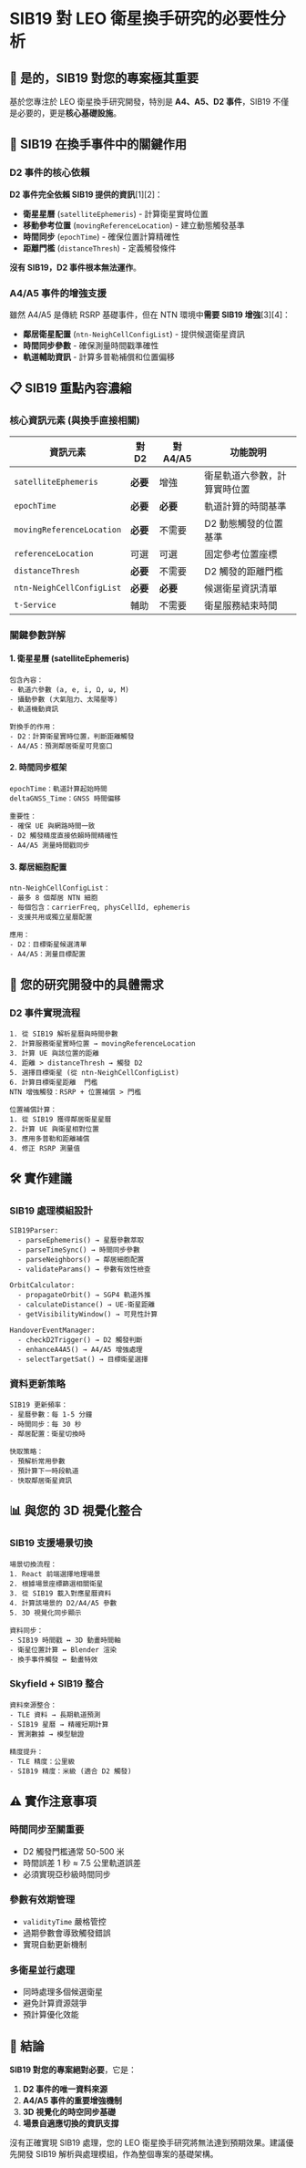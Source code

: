 # SIB19 對 LEO 衛星換手研究的必要性分析

## 🎯 **是的，SIB19 對您的專案極其重要**

基於您專注於 LEO 衛星換手研究開發，特別是 **A4、A5、D2 事件**，SIB19 不僅是必要的，更是**核心基礎設施**。

## 🔑 SIB19 在換手事件中的關鍵作用

### **D2 事件的核心依賴**
**D2 事件完全依賴 SIB19 提供的資訊**[1][2]：

- **衛星星曆** (`satelliteEphemeris`) - 計算衛星實時位置
- **移動參考位置** (`movingReferenceLocation`) - 建立動態觸發基準
- **時間同步** (`epochTime`) - 確保位置計算精確性
- **距離門檻** (`distanceThresh`) - 定義觸發條件

**沒有 SIB19，D2 事件根本無法運作**。

### **A4/A5 事件的增強支援**
雖然 A4/A5 是傳統 RSRP 基礎事件，但在 NTN 環境中**需要 SIB19 增強**[3][4]：

- **鄰居衛星配置** (`ntn-NeighCellConfigList`) - 提供候選衛星資訊
- **時間同步參數** - 確保測量時間戳準確性
- **軌道輔助資訊** - 計算多普勒補償和位置偏移

## 📋 SIB19 重點內容濃縮

### **核心資訊元素 (與換手直接相關)**

| 資訊元素 | 對 D2 | 對 A4/A5 | 功能說明 |
|---------|-------|---------|----------|
| `satelliteEphemeris` | **必要** | 增強 | 衛星軌道六參數，計算實時位置 |
| `epochTime` | **必要** | **必要** | 軌道計算的時間基準 |
| `movingReferenceLocation` | **必要** | 不需要 | D2 動態觸發的位置基準 |
| `referenceLocation` | 可選 | 可選 | 固定參考位置座標 |
| `distanceThresh` | **必要** | 不需要 | D2 觸發的距離門檻 |
| `ntn-NeighCellConfigList` | **必要** | **必要** | 候選衛星資訊清單 |
| `t-Service` | 輔助 | 不需要 | 衛星服務結束時間 |

### **關鍵參數詳解**

#### **1. 衛星星曆 (satelliteEphemeris)**
```conceptual
包含內容：
- 軌道六參數 (a, e, i, Ω, ω, M)
- 攝動參數 (大氣阻力、太陽壓等)
- 軌道機動資訊

對換手的作用：
- D2：計算衛星實時位置，判斷距離觸發
- A4/A5：預測鄰居衛星可見窗口
```

#### **2. 時間同步框架**
```conceptual
epochTime：軌道計算起始時間
deltaGNSS_Time：GNSS 時間偏移

重要性：
- 確保 UE 與網路時間一致
- D2 觸發精度直接依賴時間精確性
- A4/A5 測量時間戳同步
```

#### **3. 鄰居細胞配置**
```conceptual
ntn-NeighCellConfigList：
- 最多 8 個鄰居 NTN 細胞
- 每個包含：carrierFreq, physCellId, ephemeris
- 支援共用或獨立星曆配置

應用：
- D2：目標衛星候選清單
- A4/A5：測量目標配置
```

## 🔄 您的研究開發中的具體需求

### **D2 事件實現流程**
```conceptual
1. 從 SIB19 解析星曆與時間參數
2. 計算服務衛星實時位置 → movingReferenceLocation
3. 計算 UE 與該位置的距離
4. 距離 > distanceThresh → 觸發 D2
5. 選擇目標衛星 (從 ntn-NeighCellConfigList)
6. 計算目標衛星距離  門檻
NTN 增強觸發：RSRP + 位置補償 > 門檻

位置補償計算：
1. 從 SIB19 獲得鄰居衛星星曆
2. 計算 UE 與衛星相對位置
3. 應用多普勒和距離補償
4. 修正 RSRP 測量值
```

## 🛠️ 實作建議

### **SIB19 處理模組設計**
```conceptual
SIB19Parser:
  - parseEphemeris() → 星曆參數萃取
  - parseTimeSync() → 時間同步參數
  - parseNeighbors() → 鄰居細胞配置
  - validateParams() → 參數有效性檢查

OrbitCalculator:
  - propagateOrbit() → SGP4 軌道外推
  - calculateDistance() → UE-衛星距離
  - getVisibilityWindow() → 可見性計算

HandoverEventManager:
  - checkD2Trigger() → D2 觸發判斷
  - enhanceA4A5() → A4/A5 增強處理
  - selectTargetSat() → 目標衛星選擇
```

### **資料更新策略**
```conceptual
SIB19 更新頻率：
- 星曆參數：每 1-5 分鐘
- 時間同步：每 30 秒
- 鄰居配置：衛星切換時

快取策略：
- 預解析常用參數
- 預計算下一時段軌道
- 快取鄰居衛星資訊
```

## 📊 與您的 3D 視覺化整合

### **SIB19 支援場景切換**
```conceptual
場景切換流程：
1. React 前端選擇地理場景
2. 根據場景座標篩選相關衛星
3. 從 SIB19 載入對應星曆資料
4. 計算該場景的 D2/A4/A5 參數
5. 3D 視覺化同步顯示

資料同步：
- SIB19 時間戳 ↔ 3D 動畫時間軸
- 衛星位置計算 ↔ Blender 渲染
- 換手事件觸發 ↔ 動畫特效
```

### **Skyfield + SIB19 整合**
```conceptual
資料來源整合：
- TLE 資料 → 長期軌道預測
- SIB19 星曆 → 精確短期計算
- 實測數據 → 模型驗證

精度提升：
- TLE 精度：公里級
- SIB19 精度：米級 (適合 D2 觸發)
```

## ⚠️ 實作注意事項

### **時間同步至關重要**
- D2 觸發門檻通常 50-500 米
- 時間誤差 1 秒 ≈ 7.5 公里軌道誤差
- 必須實現亞秒級時間同步

### **參數有效期管理**
- `validityTime` 嚴格管控
- 過期參數會導致觸發錯誤
- 實現自動更新機制

### **多衛星並行處理**
- 同時處理多個候選衛星
- 避免計算資源競爭
- 預計算優化效能

## 🎯 結論

**SIB19 對您的專案絕對必要**，它是：

1. **D2 事件的唯一資料來源**
2. **A4/A5 事件的重要增強機制**
3. **3D 視覺化的時空同步基礎**
4. **場景自適應切換的資訊支撐**

沒有正確實現 SIB19 處理，您的 LEO 衛星換手研究將無法達到預期效果。建議優先開發 SIB19 解析與處理模組，作為整個專案的基礎架構。